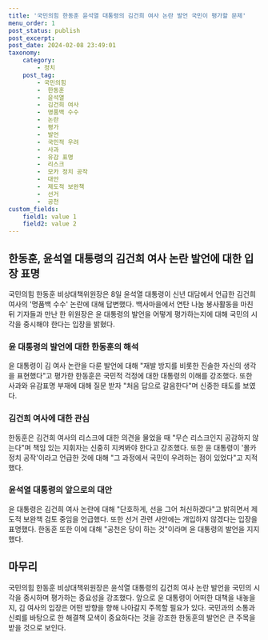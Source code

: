 ```yaml
---
title: '국민의힘 한동훈 윤석열 대통령의 김건희 여사 논란 발언 국민이 평가할 문제'
menu_order: 1
post_status: publish
post_excerpt: 
post_date: 2024-02-08 23:49:01
taxonomy:
    category:
        - 정치
    post_tag:
        - 국민의힘
        -  한동훈
        -  윤석열
        -  김건희 여사
        -  명품백 수수
        -  논란
        -  평가
        -  발언
        -  국민적 우려
        -  사과
        -  유감 표명
        -  리스크
        -  모카 정치 공작
        -  대안
        -  제도적 보완책
        -  선거
        -  공천
custom_fields:
    field1: value 1
    field2: value 2
---
```


## 한동훈, 윤석열 대통령의 김건희 여사 논란 발언에 대한 입장 표명
국민의힘 한동훈 비상대책위원장은 8일 윤석열 대통령이 신년 대담에서 언급한 김건희 여사의 '명품백 수수' 논란에 대해 답변했다. 백사마을에서 연탄 나눔 봉사활동을 마친 뒤 기자들과 만난 한 위원장은 윤 대통령의 발언을 어떻게 평가하는지에 대해 국민의 시각을 중시해야 한다는 입장을 밝혔다.
### 윤 대통령의 발언에 대한 한동훈의 해석
윤 대통령이 김 여사 논란을 다룬 발언에 대해 "재발 방지를 비롯한 진솔한 자신의 생각을 표현했다"고 평가한 한동훈은 국민적 걱정에 대한 대통령의 이해를 강조했다. 또한 사과와 유감표명 부재에 대해 질문 받자 "처음 답으로 갈음한다"며 신중한 태도를 보였다.
### 김건희 여사에 대한 관심
한동훈은 김건희 여사의 리스크에 대한 의견을 물었을 때 "무슨 리스크인지 공감하지 않는다"며 책임 있는 지휘자는 신중히 지켜봐야 한다고 강조했다. 또한 윤 대통령이 '몰카 정치 공작'이라고 언급한 것에 대해 "그 과정에서 국민이 우려하는 점이 있었다"고 지적했다.
### 윤석열 대통령의 앞으로의 대안
윤 대통령은 김건희 여사 논란에 대해 "단호하게, 선을 그어 처신하겠다"고 밝히면서 제도적 보완책 검토 중임을 언급했다. 또한 선거 관련 사안에는 개입하지 않겠다는 입장을 표명했다. 한동훈 또한 이에 대해 "공천은 당이 하는 것"이라며 윤 대통령의 발언을 지지했다.
## 마무리
국민의힘 한동훈 비상대책위원장은 윤석열 대통령의 김건희 여사 논란 발언을 국민의 시각을 중시하며 평가하는 중요성을 강조했다. 앞으로 윤 대통령이 어떠한 대책을 내놓을지, 김 여사의 입장은 어떤 방향을 향해 나아갈지 주목할 필요가 있다. 국민과의 소통과 신뢰를 바탕으로 한 해결책 모색이 중요하다는 것을 강조한 한동훈의 발언은 큰 주목을 받을 것으로 보인다.
